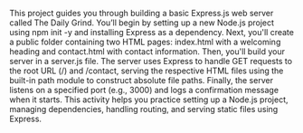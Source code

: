 This project guides you through building a basic Express.js web server called The Daily Grind. You’ll begin by setting up a new Node.js project using npm init -y and installing Express as a dependency. Next, you'll create a public folder containing two HTML pages: index.html with a welcoming heading and contact.html with contact information. Then, you'll build your server in a server.js file. The server uses Express to handle GET requests to the root URL (/) and /contact, serving the respective HTML files using the built-in path module to construct absolute file paths. Finally, the server listens on a specified port (e.g., 3000) and logs a confirmation message when it starts. This activity helps you practice setting up a Node.js project, managing dependencies, handling routing, and serving static files using Express.
